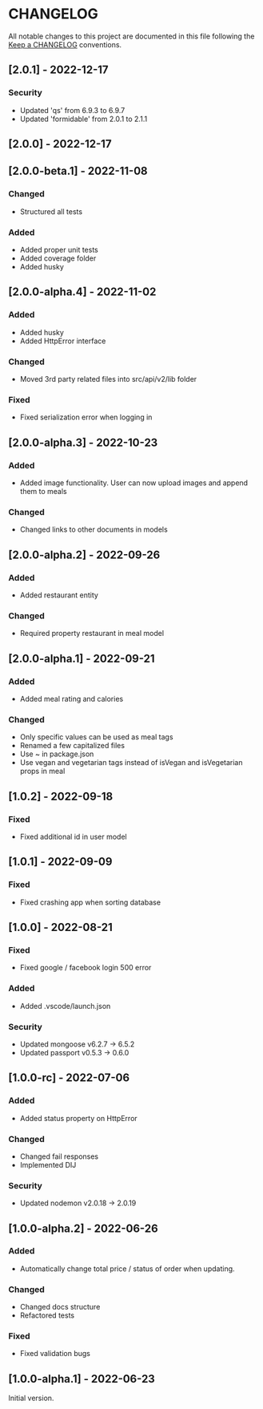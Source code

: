 # CHANGELOG

All notable changes to this project are documented in this file following the [Keep a CHANGELOG](https://keepachangelog.com/en/1.0.0/) conventions.

## [2.0.1] - 2022-12-17

### Security 

- Updated 'qs' from 6.9.3 to 6.9.7
- Updated 'formidable' from 2.0.1 to 2.1.1

## [2.0.0] - 2022-12-17

## [2.0.0-beta.1] - 2022-11-08

### Changed

- Structured all tests

### Added

- Added proper unit tests
- Added coverage folder
- Added husky

## [2.0.0-alpha.4] - 2022-11-02

### Added

- Added husky
- Added HttpError interface

### Changed

- Moved 3rd party related files into src/api/v2/lib folder

### Fixed

- Fixed serialization error when logging in

## [2.0.0-alpha.3] - 2022-10-23

### Added

- Added image functionality. User can now upload images and append them to meals

### Changed

- Changed links to other documents in models

## [2.0.0-alpha.2] - 2022-09-26

### Added

- Added restaurant entity

### Changed

- Required property restaurant in meal model

## [2.0.0-alpha.1] - 2022-09-21

### Added

- Added meal rating and calories

### Changed

- Only specific values can be used as meal tags
- Renamed a few capitalized files
- Use ~ in package.json
- Use vegan and vegetarian tags instead of isVegan and isVegetarian props in meal

## [1.0.2] - 2022-09-18

### Fixed

- Fixed additional id in user model

## [1.0.1] - 2022-09-09

### Fixed

- Fixed crashing app when sorting database

## [1.0.0] - 2022-08-21

### Fixed

- Fixed google / facebook login 500 error

### Added

- Added .vscode/launch.json

### Security

- Updated mongoose v6.2.7 &rarr; 6.5.2
- Updated passport v0.5.3 &rarr; 0.6.0

## [1.0.0-rc] - 2022-07-06

### Added

- Added status property on HttpError

### Changed

- Changed fail responses
- Implemented DIJ

### Security

- Updated nodemon v2.0.18 &rarr; 2.0.19

## [1.0.0-alpha.2] - 2022-06-26

### Added

- Automatically change total price / status of order when updating.

### Changed

- Changed docs structure
- Refactored tests

### Fixed

- Fixed validation bugs

## [1.0.0-alpha.1] - 2022-06-23

Initial version.

